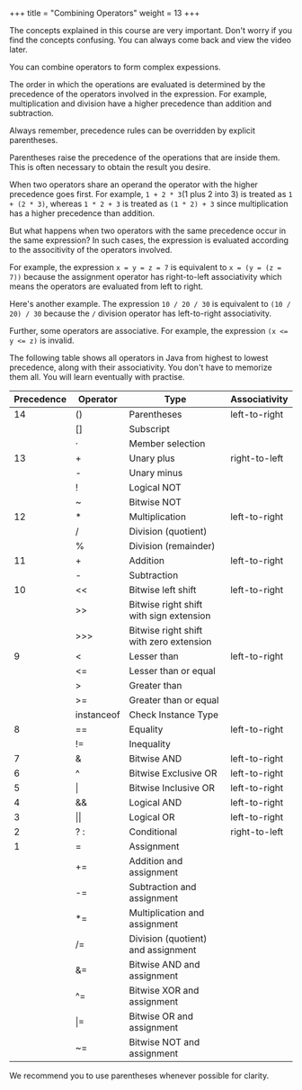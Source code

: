 +++
title = "Combining Operators"
weight = 13
+++

The concepts explained in this course are very important. Don't worry if you
find the concepts confusing. You can always come back and view the video later.

You can combine operators to form complex expessions.

The order in which the operations are evaluated is determined by
the precedence of the operators involved in the expression.
For example, multiplication and division have a higher precedence than addition and subtraction.

Always remember, precedence rules can be overridden by explicit parentheses.

Parentheses raise the precedence of the operations that are inside them. This is
often necessary to obtain the result you desire.

When two operators share an operand the operator with the higher precedence goes
first. For example, `1 + 2 * 3`(1 plus 2 into 3) is treated as `1 + (2 * 3)`,
whereas `1 * 2 + 3` is treated as `(1 * 2) + 3` since multiplication has a higher
precedence than addition.

But what happens when two operators with the same precedence
occur in the same expression? In such cases, the expression is evaluated
according to the associtivity of the operators involved.

For example, the expression `x = y = z = 7` is equivalent to `x = (y = (z = 7))`
because the assignment operator has right-to-left associativity which means the
operators are evaluated from left to right.

Here's another example. The expression `10 / 20 / 30` is equivalent to
`(10 / 20) / 30` because the `/` division operator has left-to-right associativity.

Further, some operators are associative. For example, the expression
`(x <= y <= z)` is invalid.

The following table shows all operators in Java from highest to lowest precedence,
along with their associativity. You don't have to memorize them all. You will learn
eventually with practise.



| Precedence | Operator | Type                                     | Associativity |
|------------|------------|------------------------------------------|---------------|
| 14         | ()         | Parentheses                              | left-to-right |
|            | []         | Subscript                                |               |
|            | ·	      | Member selection                         |               |
| 13         | +          | Unary plus                               | right-to-left |
|            | -          | Unary minus                              |               |
|            | !          | Logical NOT                              |               |
|            | ~          | Bitwise NOT                              |               |
| 12	     | *          | Multiplication                           | left-to-right |
|            | /          | Division (quotient)                      |               |
|            | %	      | Division (remainder)                     |               |
| 11         | +          | Addition                                 | left-to-right |
|            | -          | Subtraction                              |               |
| 10         | <<         | Bitwise left shift                       | left-to-right |
|            | >>         | Bitwise right shift with sign extension  |               |
|            | >>>        | Bitwise right shift with zero extension  |               |
| 9	         | <          | Lesser than                              | left-to-right |
|            | <=         | Lesser than or equal                     |               |
|            | >          | Greater than                             |               |
|            | >=         | Greater than or equal                    |               |
|            | instanceof | Check Instance Type                      |               |
| 8	         | ==         | Equality                                 | left-to-right |
|            | !=         | Inequality                               |               |
| 7          | &          | Bitwise AND                              | left-to-right |
| 6          | ^          | Bitwise Exclusive OR                     | left-to-right |
| 5          | \|         | Bitwise Inclusive OR                     | left-to-right |
| 4          | &&         | Logical AND                              | left-to-right | 
| 3          | \|\|	      | Logical OR                               | left-to-right |
| 2          | ? :        | Conditional                              | right-to-left |
| 1          | =          | Assignment                               |               |
|            | +=         | Addition and assignment                  |               |
|            | -=         | Subtraction and assignment               |               |
|            | *=         | Multiplication and assignment            |               |
|            | /=         | Division (quotient) and assignment       |               |
|            | &=         | Bitwise AND and assignment               |               |
|            | ^=         | Bitwise XOR and assignment               |               |
|            | \|=        | Bitwise OR and assignment                |               |
|            | ~=         | Bitwise NOT and assignment               |               |

We recommend you to use parentheses whenever possible for clarity.